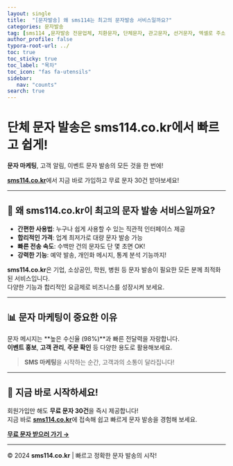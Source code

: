 ```yaml
---
layout: single
title:  "[문자발송] 왜 sms114는 최고의 문자발송 서비스일까요?"
categories: 문자발송
tag: [sms114 ,문자발송 전문업체, 치환문자, 단체문자, 관고문자, 선거문자, 엑셀로 주소록 간편등록, 예약발송, SMS, MMS, MMS, 대량문자, 치환문자, 주소록관리, 문자연동, 문자발송전문업체, 신년문자발송, 신년인사 ]
author_profile: false
typora-root-url: ../
toc: true
toc_sticky: true
toc_label: "목차"
toc_icon: "fas fa-utensils" 
sidebar:
   nav: "counts"
search: true
---
```


# 단체 문자 발송은 **sms114.co.kr**에서 빠르고 쉽게!

**문자 마케팅**, 고객 알림, 이벤트 문자 발송의 모든 것을 한 번에!

[**sms114.co.kr**](https://sms114.co.kr)에서 지금 바로 가입하고 무료 문자 30건 받아보세요!

---

## 📌 왜 **sms114.co.kr**이 최고의 문자 발송 서비스일까요?

- **간편한 사용법**: 누구나 쉽게 사용할 수 있는 직관적 인터페이스 제공  
- **합리적인 가격**: 업계 최저가로 대량 문자 발송 가능  
- **빠른 전송 속도**: 수백만 건의 문자도 단 몇 초면 OK!  
- **강력한 기능**: 예약 발송, 개인화 메시지, 통계 분석 기능까지!  

**sms114.co.kr**은 기업, 소상공인, 학원, 병원 등 문자 발송이 필요한 모든 분께 최적화된 서비스입니다.  
다양한 기능과 합리적인 요금제로 비즈니스를 성장시켜 보세요.

---

## 📊 문자 마케팅이 중요한 이유

문자 메시지는 **높은 수신율 (98%)**과 빠른 전달력을 자랑합니다.  
**이벤트 홍보**, **고객 관리**, **주문 확인** 등 다양한 용도로 활용해보세요.  

> **SMS 마케팅**을 시작하는 순간, 고객과의 소통이 달라집니다!

---

## 🚀 지금 바로 시작하세요!

회원가입만 해도 **무료 문자 30건**을 즉시 제공합니다!  
지금 바로 [**sms114.co.kr**](https://sms114.co.kr)에 접속해 쉽고 빠르게 문자 발송을 경험해 보세요.

[**무료 문자 받으러 가기 →**](https://sms114.co.kr)

---

© 2024 **sms114.co.kr** | 빠르고 정확한 문자 발송의 시작!

